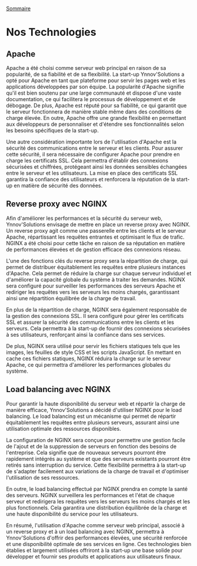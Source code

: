 [Sommaire](./README.md)



# Nos Technologies


## Apache

Apache a été choisi comme serveur web principal en raison de sa popularité, de sa fiabilité et de sa flexibilité. La start-up Ynnov'Solutions a opté pour Apache en tant que plateforme pour servir les pages web et les applications développées par son équipe. La popularité d'Apache signifie qu'il est bien soutenu par une large communauté et dispose d'une vaste documentation, ce qui facilitera le processus de développement et de débogage. De plus, Apache est réputé pour sa fiabilité, ce qui garantit que le serveur fonctionnera de manière stable même dans des conditions de charge élevée. En outre, Apache offre une grande flexibilité en permettant aux développeurs de personnaliser et d'étendre ses fonctionnalités selon les besoins spécifiques de la start-up.

Une autre considération importante lors de l'utilisation d'Apache est la sécurité des communications entre le serveur et les clients. Pour assurer cette sécurité, il sera nécessaire de configurer Apache pour prendre en charge les certificats SSL. Cela permettra d'établir des connexions sécurisées et chiffrées, protégeant ainsi les données sensibles échangées entre le serveur et les utilisateurs. La mise en place des certificats SSL garantira la confiance des utilisateurs et renforcera la réputation de la start-up en matière de sécurité des données.


## Reverse proxy avec NGINX

Afin d'améliorer les performances et la sécurité du serveur web, Ynnov'Solutions envisage de mettre en place un reverse proxy avec NGINX. Un reverse proxy agit comme une passerelle entre les clients et le serveur Apache, répartissant les requêtes entrantes et optimisant le flux de trafic. NGINX a été choisi pour cette tâche en raison de sa réputation en matière de performances élevées et de gestion efficace des connexions réseau.

L'une des fonctions clés du reverse proxy sera la répartition de charge, qui permet de distribuer équitablement les requêtes entre plusieurs instances d'Apache. Cela permet de réduire la charge sur chaque serveur individuel et d'améliorer la capacité globale du système à traiter les demandes. NGINX sera configuré pour surveiller les performances des serveurs Apache et rediriger les requêtes vers les serveurs les moins chargés, garantissant ainsi une répartition équilibrée de la charge de travail.

En plus de la répartition de charge, NGINX sera également responsable de la gestion des connexions SSL. Il sera configuré pour gérer les certificats SSL et assurer la sécurité des communications entre les clients et les serveurs. Cela permettra à la start-up de fournir des connexions sécurisées à ses utilisateurs, renforçant ainsi la confiance dans ses services.

De plus, NGINX sera utilisé pour servir les fichiers statiques tels que les images, les feuilles de style CSS et les scripts JavaScript. En mettant en cache ces fichiers statiques, NGINX réduira la charge sur le serveur Apache, ce qui permettra d'améliorer les performances globales du système.


## Load balancing avec NGINX

Pour garantir la haute disponibilité du serveur web et répartir la charge de manière efficace, Ynnov'Solutions a décidé d'utiliser NGINX pour le load balancing. Le load balancing est un mécanisme qui permet de répartir équitablement les requêtes entre plusieurs serveurs, assurant ainsi une utilisation optimale des ressources disponibles.

La configuration de NGINX sera conçue pour permettre une gestion facile de l'ajout et de la suppression de serveurs en fonction des besoins de l'entreprise. Cela signifie que de nouveaux serveurs pourront être rapidement intégrés au système et que des serveurs existants pourront être retirés sans interruption du service. Cette flexibilité permettra à la start-up de s'adapter facilement aux variations de la charge de travail et d'optimiser l'utilisation de ses ressources.

En outre, le load balancing effectué par NGINX prendra en compte la santé des serveurs. NGINX surveillera les performances et l'état de chaque serveur et redirigera les requêtes vers les serveurs les moins chargés et les plus fonctionnels. Cela garantira une distribution équilibrée de la charge et une haute disponibilité du service pour les utilisateurs.

En résumé, l'utilisation d'Apache comme serveur web principal, associé à un reverse proxy et à un load balancing avec NGINX, permettra à Ynnov'Solutions d'offrir des performances élevées, une sécurité renforcée et une disponibilité optimale de ses services en ligne. Ces technologies bien établies et largement utilisées offriront à la start-up une base solide pour développer et fournir ses produits et applications aux utilisateurs finaux.





